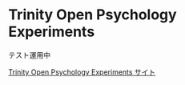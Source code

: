 # Trinity Open Psychology Experiments
テスト運用中

[Trinity Open Psychology Experiments サイト](https://mklab-japan.github.io/tope/)
